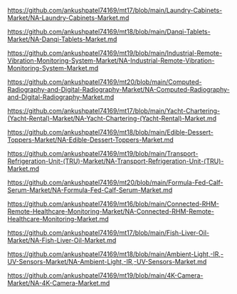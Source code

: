 <p><a href="https://github.com/ankushpatel74169/mt17/blob/main/Laundry-Cabinets-Market/NA-Laundry-Cabinets-Market.md">https://github.com/ankushpatel74169/mt17/blob/main/Laundry-Cabinets-Market/NA-Laundry-Cabinets-Market.md</a></p><p><a href="https://github.com/ankushpatel74169/mt18/blob/main/Danqi-Tablets-Market/NA-Danqi-Tablets-Market.md">https://github.com/ankushpatel74169/mt18/blob/main/Danqi-Tablets-Market/NA-Danqi-Tablets-Market.md</a></p><p><a href="https://github.com/ankushpatel74169/mt19/blob/main/Industrial-Remote-Vibration-Monitoring-System-Market/NA-Industrial-Remote-Vibration-Monitoring-System-Market.md">https://github.com/ankushpatel74169/mt19/blob/main/Industrial-Remote-Vibration-Monitoring-System-Market/NA-Industrial-Remote-Vibration-Monitoring-System-Market.md</a></p><p><a href="https://github.com/ankushpatel74169/mt20/blob/main/Computed-Radiography-and-Digital-Radiography-Market/NA-Computed-Radiography-and-Digital-Radiography-Market.md">https://github.com/ankushpatel74169/mt20/blob/main/Computed-Radiography-and-Digital-Radiography-Market/NA-Computed-Radiography-and-Digital-Radiography-Market.md</a></p><p><a href="https://github.com/ankushpatel74169/mt17/blob/main/Yacht-Chartering-(Yacht-Rental)-Market/NA-Yacht-Chartering-(Yacht-Rental)-Market.md">https://github.com/ankushpatel74169/mt17/blob/main/Yacht-Chartering-(Yacht-Rental)-Market/NA-Yacht-Chartering-(Yacht-Rental)-Market.md</a></p><p><a href="https://github.com/ankushpatel74169/mt18/blob/main/Edible-Dessert-Toppers-Market/NA-Edible-Dessert-Toppers-Market.md">https://github.com/ankushpatel74169/mt18/blob/main/Edible-Dessert-Toppers-Market/NA-Edible-Dessert-Toppers-Market.md</a></p><p><a href="https://github.com/ankushpatel74169/mt19/blob/main/Transport-Refrigeration-Unit-(TRU)-Market/NA-Transport-Refrigeration-Unit-(TRU)-Market.md">https://github.com/ankushpatel74169/mt19/blob/main/Transport-Refrigeration-Unit-(TRU)-Market/NA-Transport-Refrigeration-Unit-(TRU)-Market.md</a></p><p><a href="https://github.com/ankushpatel74169/mt20/blob/main/Formula-Fed-Calf-Serum-Market/NA-Formula-Fed-Calf-Serum-Market.md">https://github.com/ankushpatel74169/mt20/blob/main/Formula-Fed-Calf-Serum-Market/NA-Formula-Fed-Calf-Serum-Market.md</a></p><p><a href="https://github.com/ankushpatel74169/mt16/blob/main/Connected-RHM-Remote-Healthcare-Monitoring-Market/NA-Connected-RHM-Remote-Healthcare-Monitoring-Market.md">https://github.com/ankushpatel74169/mt16/blob/main/Connected-RHM-Remote-Healthcare-Monitoring-Market/NA-Connected-RHM-Remote-Healthcare-Monitoring-Market.md</a></p><p><a href="https://github.com/ankushpatel74169/mt17/blob/main/Fish-Liver-Oil-Market/NA-Fish-Liver-Oil-Market.md">https://github.com/ankushpatel74169/mt17/blob/main/Fish-Liver-Oil-Market/NA-Fish-Liver-Oil-Market.md</a></p><p><a href="https://github.com/ankushpatel74169/mt18/blob/main/Ambient-Light,-IR,-UV-Sensors-Market/NA-Ambient-Light,-IR,-UV-Sensors-Market.md">https://github.com/ankushpatel74169/mt18/blob/main/Ambient-Light,-IR,-UV-Sensors-Market/NA-Ambient-Light,-IR,-UV-Sensors-Market.md</a></p><p><a href="https://github.com/ankushpatel74169/mt19/blob/main/4K-Camera-Market/NA-4K-Camera-Market.md">https://github.com/ankushpatel74169/mt19/blob/main/4K-Camera-Market/NA-4K-Camera-Market.md</a></p>
